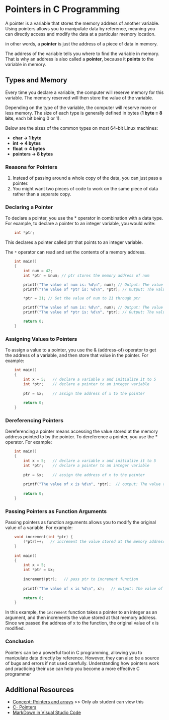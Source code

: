 # Pointers in C Programming
A pointer is a variable that stores the memory address of another variable. Using pointers allows you to manipulate data by reference, meaning you can directly access and modify the data at a particular memory location.

in other words, a **pointer** is just the address of a piece of data in memory.

The address of the variable tells you where to find the variable in memory. That is why an address is also called a **pointer**, because it **points** to the variable in memory.

## Types and Memory
Every time you declare a variable, the computer will reserve memory for this variable. The memory reserved will then store the value of the variable.

Depending on the type of the variable, the computer will reserve more or less memory. The size of each type is generally defined in bytes (**1 byte = 8 bits**, each bit being 0 or 1).

Below are the sizes of the common types on most 64-bit Linux machines:
+ **char -> 1 byte**
+ **int -> 4 bytes**
+ **float -> 4 bytes**
+ **pointers -> 8 bytes**

### Reasons for Pointers
1. Instead of passing around a whole copy of the data, you can just pass a pointer.
2. You might want two pieces of code to work on the same piece of data rather than a separate copy.

### Declaring a Pointer
To declare a pointer, you use the * operator in combination with a data type. For example, to declare a pointer to an integer variable, you would write:

```c 
    int *ptr;
```
This declares a pointer called ptr that points to an integer variable.

The `*` operator can read and set the contents of a memory address.
```c 
    int main()
    {
        int num = 42;
        int *ptr = &num; // ptr stores the memory address of num

        printf("The value of num is: %d\n", num); // Output: The value of num is: 42
        printf("The value of *ptr is: %d\n", *ptr); // Output: The value of *ptr is: 42

        *ptr = 21; // Set the value of num to 21 through ptr

        printf("The value of num is: %d\n", num); // Output: The value of num is: 21
        printf("The value of *ptr is: %d\n", *ptr); // Output: The value of *ptr is: 21

        return 0;
    }
```

### Assigning Values to Pointers
To assign a value to a pointer, you use the & (address-of) operator to get the address of a variable, and then store that value in the pointer. For example:

```c 
    int main() 
    {
        int x = 5;   // declare a variable x and initialize it to 5
        int *ptr;    // declare a pointer to an integer variable
    
        ptr = &x;    // assign the address of x to the pointer
    
        return 0;
    }
```
### Dereferencing Pointers
Dereferencing a pointer means accessing the value stored at the memory address pointed to by the pointer. To dereference a pointer, you use the * operator. For example:
```c 
    int main()
    {
        int x = 5;   // declare a variable x and initialize it to 5
        int *ptr;    // declare a pointer to an integer variable
    
        ptr = &x;    // assign the address of x to the pointer
    
        printf("The value of x is %d\n", *ptr);  // output: The value of x is 5
    
        return 0;
    }
```
### Passing Pointers as Function Arguments
Passing pointers as function arguments allows you to modify the original value of a variable. For example:
```c 
    void increment(int *ptr) {
        (*ptr)++;   // increment the value stored at the memory address pointed to by ptr
    }
    
    int main()
    {
        int x = 5;
        int *ptr = &x;
    
        increment(ptr);   // pass ptr to increment function
    
        printf("The value of x is %d\n", x);   // output: The value of x is 6
    
        return 0;
    }
```
In this example, the `increment` function takes a pointer to an integer as an argument, and then increments the value stored at that memory address. Since we passed the address of x to the function, the original value of x is modified.

### Conclusion
Pointers can be a powerful tool in C programming, allowing you to manipulate data directly by reference. However, they can also be a source of bugs and errors if not used carefully. Understanding how pointers work and practicing their use can help you become a more effective C programmer

## Additional Resources
- [Concept: Pointers and arrays](https://intranet.alxswe.com/concepts/60) >> Only alx student can view this
- [C- Pointers](https://www.tutorialspoint.com/cprogramming/c_pointers.htm#)
- [MarkDown in Visual Studio Code](https://code.visualstudio.com/docs/languages/markdown)
